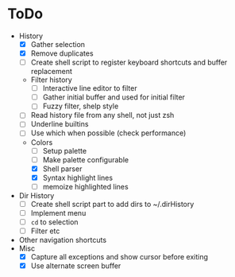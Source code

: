 # ToDo

- History
  - [x] Gather selection
  - [x] Remove duplicates
  - [ ] Create shell script to register keyboard shortcuts and buffer
        replacement
  - Filter history
    - [ ] Interactive line editor to filter
    - [ ] Gather initial buffer and used for initial filter
    - [ ] Fuzzy filter, shelp style
  - [ ] Read history file from any shell, not just zsh
  - [ ] Underline builtins
  - [ ] Use which when possible (check performance)
  - Colors
    - [ ] Setup palette
    - [ ] Make palette configurable
    - [x] Shell parser
    - [x] Syntax highlight lines
    - [ ] memoize highlighted lines
- Dir History
  - [ ] Create shell script part to add dirs to ~/.dirHistory
  - [ ] Implement menu
  - [ ] `cd` to selection
  - [ ] Filter etc
- Other navigation shortcuts
- Misc
  - [x] Capture all exceptions and show cursor before exiting
  - [x] Use alternate screen buffer
